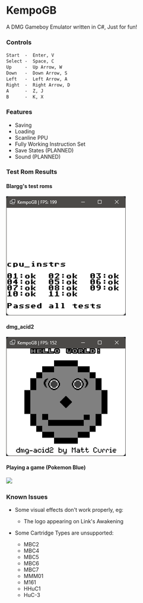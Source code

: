 # KempoGB
A DMG Gameboy Emulator written in C#, Just for fun!

### Controls
```
Start  -  Enter, V
Select -  Space, C
Up     -  Up Arrow, W
Down   -  Down Arrow, S
Left   -  Left Arrow, A
Right  -  Right Arrow, D
A      -  Z, J
B      -  K, X
```

### Features
- Saving
- Loading
- Scanline PPU
- Fully Working Instruction Set
- Save States (PLANNED)
- Sound (PLANNED)

### Test Rom Results
#### Blargg's test roms
![img.png](img.png)

#### dmg_acid2
![img_1.png](img_1.png)

#### Playing a game (Pokemon Blue)
![](https://i.imgur.com/SDdSGqS.gif)

### Known Issues
- Some visual effects don't work properly, eg: 
  - The logo appearing on Link's Awakening
  

- Some Cartridge Types are unsupported: 
  - MBC2
  - MBC4
  - MBC5
  - MBC6
  - MBC7
  - MMM01
  - M161
  - HHuC1
  - HuC-3
